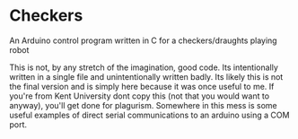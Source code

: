 # Checkers
An Arduino control program written in C for a checkers/draughts playing robot

This is not, by any stretch of the imagination, good code. Its intentionally written in a single file and unintentionally written badly.
Its likely this is not the final version and is simply here because it was once useful to me. If you're from Kent University dont copy this (not that you would want to anyway), you'll get done for plagurism.
Somewhere in this mess is some useful examples of direct serial communications to an arduino using a COM port.
